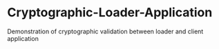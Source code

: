 # Cryptographic-Loader-Application
Demonstration of cryptographic validation between loader and client application
